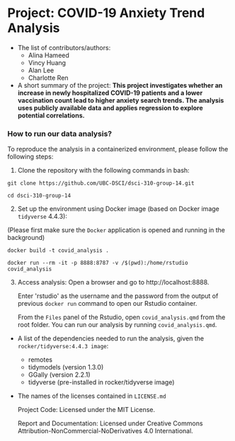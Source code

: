 # Project: COVID-19 Anxiety Trend Analysis
- The list of contributors/authors: 
    - Alina Hameed
    - Vincy Huang
    - Alan Lee
    - Charlotte Ren
- A short summary of the project:
    **This project investigates whether an increase in newly hospitalized COVID-19 patients and a lower vaccination count lead to higher anxiety search trends. The analysis uses publicly available data and applies regression to explore potential correlations.**

### How to run our data analysis?
To reproduce the analysis in a containerized environment, please follow the following steps:
1. Clone the repository with the following commands in bash:
```
git clone https://github.com/UBC-DSCI/dsci-310-group-14.git
```
```
cd dsci-310-group-14
```
2. Set up the environment using Docker image (based on Docker image `tidyverse` 4.4.3):

(Please first make sure the `Docker` application is opened and running in the background)

```
docker build -t covid_analysis .
```
```
docker run --rm -it -p 8888:8787 -v /$(pwd):/home/rstudio covid_analysis
```
3. Access analysis:
    Open a browser and go to http://localhost:8888.

    Enter 'rstudio' as the username and the password from the output of previous `docker run` command to open our Rstudio container.

    From the `Files` panel of the Rstudio, open `covid_analysis.qmd` from the root folder. You can run our analysis by running `covid_analysis.qmd`.

- A list of the dependencies needed to run the analysis, given the `rocker/tidyverse:4.4.3 image`:
  - remotes
  - tidymodels (version 1.3.0)
  - GGally (version 2.2.1)
  - tidyverse (pre-installed in rocker/tidyverse image)

- The names of the licenses contained in `LICENSE.md`

  Project Code: Licensed under the MIT License.
  
  Report and Documentation: Licensed under Creative Commons Attribution-NonCommercial-NoDerivatives 4.0 International.

